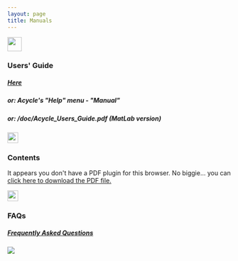 ```yaml
---
layout: page
title: Manuals
--- 
```

<section id = "guide">
        <div class ="divider"></div>
            <div class="heading">
                <img src="https://img.icons8.com/ios/50/000000/user-manual.png" height="32" width="32">
                <br />
                <h3>Users' Guide</h3>
            </div>
            <div class = "container">
                <p><h5> <a href ="/docs/Acycle_Users_Guide.pdf"> Here </a> </h5></p>
                <p><h5> or:  Acycle's "Help" menu - "Manual" </h5></p>
                <p><h5> or:    /doc/Acycle_Users_Guide.pdf  (MatLab version)</h5></p>
            </div>
</section>
<section id = "guide">
            <div class ="divider"></div>
            <div class="heading">
                <img src="https://img.icons8.com/metro/26/000000/overview-pages-4.png" height="24" width="24">
                <br />
                <h3>Contents</h3>
            </div>
           <object data="/docs/Acycle_Users_Guide_contents.pdf" type="application/pdf" width="800" height="780">
                 <p>It appears you don't have a PDF plugin for this browser.
                 No biggie... you can <a href="/docs/Manual_contents.pdf">click here to
                 download the PDF file.</a></p>
           </object>
</section>
<section id = "guide">
            <div class ="divider"></div>
            <div class="heading">
                <img src="https://img.icons8.com/dotty/80/000000/faq.png" height="24" width="24">
                <br />
                <h3>FAQs</h3>
                <p><h5> <a href ="https://github.com/mingsongli/acycle/issues" target="_blank" rel="noopener noreferrer"> Frequently Asked Questions </a> </h5></p>
            </div>
            
</section>
    <a href="#manual">
        <img src="https://img.icons8.com/ios-glyphs/30/000000/up--v1.png"/>
    </a>
    <!--<h5>
        © Copyright Mingsong Li
    </h5>-->
</footer>
